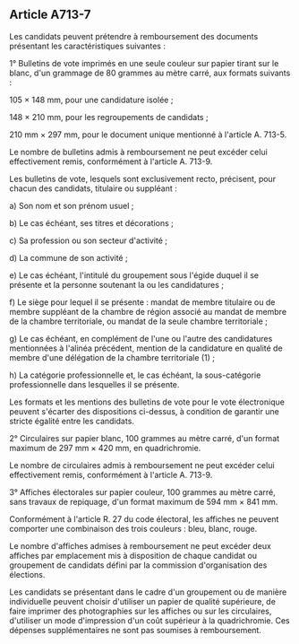 Article A713-7
----
Les candidats peuvent prétendre à remboursement des documents présentant les
caractéristiques suivantes :

1° Bulletins de vote imprimés en une seule couleur sur papier tirant sur le
blanc, d'un grammage de 80 grammes au mètre carré, aux formats suivants :

105 × 148 mm, pour une candidature isolée ;

148 × 210 mm, pour les regroupements de candidats ;

210 mm × 297 mm, pour le document unique mentionné à l'article A. 713-5.

Le nombre de bulletins admis à remboursement ne peut excéder celui effectivement
remis, conformément à l'article A. 713-9.

Les bulletins de vote, lesquels sont exclusivement recto, précisent, pour chacun
des candidats, titulaire ou suppléant :

a) Son nom et son prénom usuel ;

b) Le cas échéant, ses titres et décorations ;

c) Sa profession ou son secteur d'activité ;

d) La commune de son activité ;

e) Le cas échéant, l'intitulé du groupement sous l'égide duquel il se présente
et la personne soutenant la ou les candidatures ;

f) Le siège pour lequel il se présente : mandat de membre titulaire ou de membre
suppléant de la chambre de région associé au mandat de membre de la chambre
territoriale, ou mandat de la seule chambre territoriale ;

g) Le cas échéant, en complément de l'une ou l'autre des candidatures
mentionnées à l'alinéa précédent, mention de la candidature en qualité de membre
d'une délégation de la chambre territoriale (1) ;

h) La catégorie professionnelle et, le cas échéant, la sous-catégorie
professionnelle dans lesquelles il se présente.

Les formats et les mentions des bulletins de vote pour le vote électronique
peuvent s'écarter des dispositions ci-dessus, à condition de garantir une
stricte égalité entre les candidats.

2° Circulaires sur papier blanc, 100 grammes au mètre carré, d'un format maximum
de 297 mm × 420 mm, en quadrichromie.

Le nombre de circulaires admis à remboursement ne peut excéder celui
effectivement remis, conformément à l'article A. 713-9.

3° Affiches électorales sur papier couleur, 100 grammes au mètre carré, sans
travaux de repiquage, d'un format maximum de 594 mm × 841 mm.

Conformément à l'article R. 27 du code électoral, les affiches ne peuvent
comporter une combinaison des trois couleurs : bleu, blanc, rouge.

Le nombre d'affiches admises à remboursement ne peut excéder deux affiches par
emplacement mis à disposition de chaque candidat ou groupement de candidats
défini par la commission d'organisation des élections.

Les candidats se présentant dans le cadre d'un groupement ou de manière
individuelle peuvent choisir d'utiliser un papier de qualité supérieure, de
faire imprimer des photographies sur les affiches ou sur les circulaires,
d'utiliser un mode d'impression d'un coût supérieur à la quadrichromie. Ces
dépenses supplémentaires ne sont pas soumises à remboursement.
